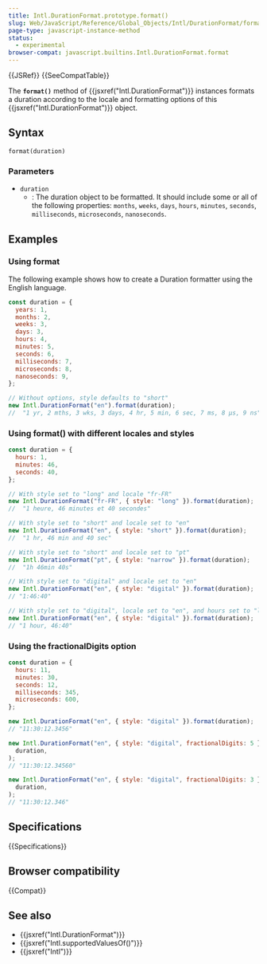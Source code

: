```yaml
---
title: Intl.DurationFormat.prototype.format()
slug: Web/JavaScript/Reference/Global_Objects/Intl/DurationFormat/format
page-type: javascript-instance-method
status:
  - experimental
browser-compat: javascript.builtins.Intl.DurationFormat.format
---
```


{{JSRef}} {{SeeCompatTable}}

The **`format()`** method of {{jsxref("Intl.DurationFormat")}} instances formats a duration according to the locale and formatting options of this {{jsxref("Intl.DurationFormat")}} object.

## Syntax

```js-nolint
format(duration)
```

### Parameters

- `duration`
  - : The duration object to be formatted. It should include some or all of the following properties: `months`, `weeks`, `days`, `hours`, `minutes`, `seconds`, `milliseconds`, `microseconds`, `nanoseconds`.

## Examples

### Using format

The following example shows how to create a Duration formatter using the English language.

```js
const duration = {
  years: 1,
  months: 2,
  weeks: 3,
  days: 3,
  hours: 4,
  minutes: 5,
  seconds: 6,
  milliseconds: 7,
  microseconds: 8,
  nanoseconds: 9,
};

// Without options, style defaults to "short"
new Intl.DurationFormat("en").format(duration);
//  "1 yr, 2 mths, 3 wks, 3 days, 4 hr, 5 min, 6 sec, 7 ms, 8 μs, 9 ns"
```

### Using format() with different locales and styles

```js
const duration = {
  hours: 1,
  minutes: 46,
  seconds: 40,
};

// With style set to "long" and locale "fr-FR"
new Intl.DurationFormat("fr-FR", { style: "long" }).format(duration);
//  "1 heure, 46 minutes et 40 secondes"

// With style set to "short" and locale set to "en"
new Intl.DurationFormat("en", { style: "short" }).format(duration);
//  "1 hr, 46 min and 40 sec"

// With style set to "short" and locale set to "pt"
new Intl.DurationFormat("pt", { style: "narrow" }).format(duration);
//  "1h 46min 40s"

// With style set to "digital" and locale set to "en"
new Intl.DurationFormat("en", { style: "digital" }).format(duration);
// "1:46:40"

// With style set to "digital", locale set to "en", and hours set to "long"
new Intl.DurationFormat("en", { style: "digital" }).format(duration);
// "1 hour, 46:40"
```

### Using the fractionalDigits option

```js
const duration = {
  hours: 11,
  minutes: 30,
  seconds: 12,
  milliseconds: 345,
  microseconds: 600,
};

new Intl.DurationFormat("en", { style: "digital" }).format(duration);
// "11:30:12.3456"

new Intl.DurationFormat("en", { style: "digital", fractionalDigits: 5 }).format(
  duration,
);
// "11:30:12.34560"

new Intl.DurationFormat("en", { style: "digital", fractionalDigits: 3 }).format(
  duration,
);
// "11:30:12.346"
```

## Specifications

{{Specifications}}

## Browser compatibility

{{Compat}}

## See also

- {{jsxref("Intl.DurationFormat")}}
- {{jsxref("Intl.supportedValuesOf()")}}
- {{jsxref("Intl")}}
